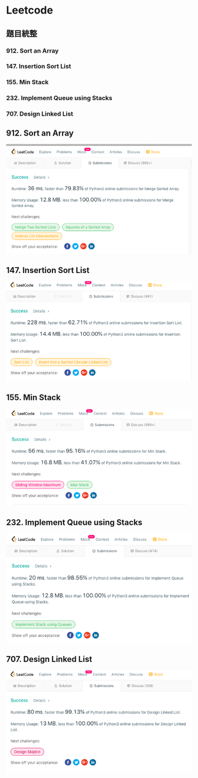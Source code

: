 # Leetcode
## 題目統整
### 912. Sort an Array
### 147. Insertion Sort List
### 155. Min Stack
### 232. Implement Queue using Stacks
### 707. Design Linked List

## 912. Sort an Array
![](/image/螢幕截圖%202019-12-28%2014.23.15.png)
## 147. Insertion Sort List
![](/image/螢幕截圖%202019-12-28%2014.01.47.png)
## 155. Min Stack
![](/image/螢幕截圖%202019-12-28%2013.56.21.png)
## 232. Implement Queue using Stacks
![](/image/螢幕截圖%202019-12-28%2014.11.54.png)
## 707. Design Linked List
![](/image/螢幕截圖%202019-12-28%2014.05.17.png)
